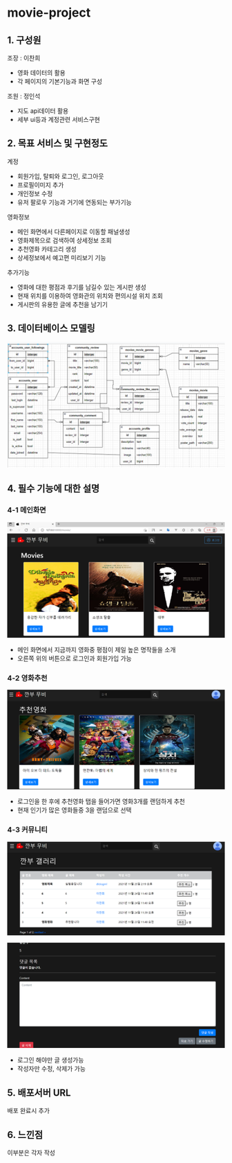# movie-project

## 1. 구성원

조장 : 이찬희

- 영화 데이터의 활용
- 각 페이지의 기본기능과 화면 구성

조원 : 정인석

- 지도 api데이터 활용
- 세부 ui등과 계정관련 서비스구현

## 2. 목표 서비스 및 구현정도

계정

- 회원가입, 탈퇴와 로그인, 로그아웃
- 프로필이미지 추가
- 개인정보 수정
- 유저 팔로우 기능과 거기에 연동되는 부가기능

영화정보

- 메인 화면에서 다른페이지로 이동할 패널생성
- 영화제목으로 검색하여 상세정보 조회
- 추천영화 카테고리 생성
- 상세정보에서 예고편 미리보기 기능

추가기능

- 영화에 대한 평점과 후기를 남길수 있는 게시판 생성
- 현재 위치를 이용하여 영화관의 위치와 편의시설 위치 조회
- 게시판의 유용한 글에 추천을 남기기

## 3. 데이터베이스 모델링

![erd](README.assets/erd.png)

## 4. 필수 기능에 대한 설명

### 4-1 메인화면

![메인화면](README.assets/메인화면.png)

- 메인 화면에서 지금까지 영화중 평점이 제일 높은 명작들을 소개
- 오른쪽 위의 버튼으로 로그인과 회원가입 가능

### 4-2 영화추천

![image-20211125141620289](README.assets/image-20211125141620289.png)

- 로그인을 한 후에 추천영화 탭을 들어가면 영화3개를 랜덤하게 추천
- 현재 인기가 많은 영화들중 3을 랜덤으로 선택

### 4-3 커뮤니티

![image-20211125142309755](README.assets/image-20211125142309755.png)

![image-20211125163107678](README.assets/image-20211125163107678.png)

- 로그인 해야만 글 생성가능
- 작성자만 수정, 삭제가 가능

## 5. 배포서버 URL

배포 완료시 추가

## 6. 느낀점

이부분은 각자 작성

